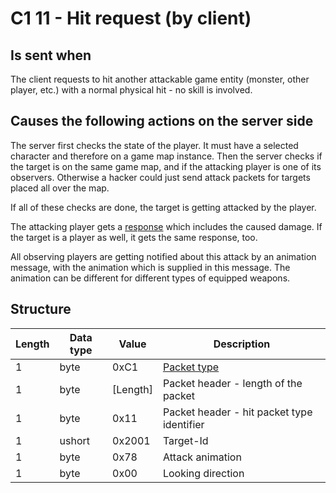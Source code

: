 ﻿# C1 11 - Hit request (by client)

## Is sent when ##
The client requests to hit another attackable game entity (monster, other player, etc.) with a normal physical hit - no skill is involved.


## Causes the following actions on the server side ##
The server first checks the state of the player. It must have a selected character and therefore on a game map instance.
Then the server checks if the target is on the same game map, and if the attacking player is one of its observers. Otherwise a hacker could just send attack packets for targets placed all over the map.

If all of these checks are done, the target is getting attacked by the player.

The attacking player gets a [response](C111%20-%20Hit%20response.md) which includes the caused damage. If the target is a player as well, it gets the same response, too.

All observing players are getting notified about this attack by an animation message, with the animation which is supplied in this message. The animation can be different for different types of equipped weapons.

## Structure ##

|  Length  | Data type | Value | Description |
|----------|---------|-------------|---------|
| 1 | byte | 0xC1   | [Packet type](PacketTypes.md) |
| 1 | byte | [Length] | Packet header - length of the packet |
| 1 | byte | 0x11   | Packet header - hit packet type identifier |
| 1 | ushort | 0x2001 | Target-Id |
| 1 | byte | 0x78 | Attack animation |
| 1 | byte | 0x00 | Looking direction |
